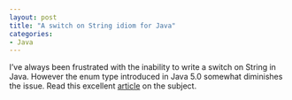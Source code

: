 ```yaml
---
layout: post
title: "A switch on String idiom for Java"
categories:
- Java
---
```


I’ve always been frustrated with the inability to write a switch on
String in Java.  However the enum type introduced in Java 5.0 somewhat
diminishes the issue. Read this excellent
[article](http://www.xefer.com/2006/12/switchonstring) on the subject.
